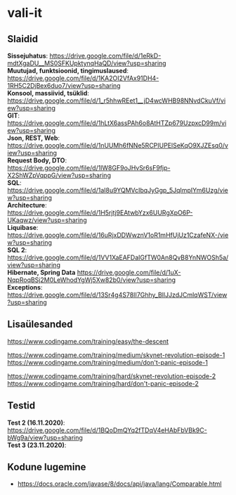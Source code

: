# vali-it

## Slaidid
**Sissejuhatus**: https://drive.google.com/file/d/1eRkD-mdtXgaDU__MS0SFKUpktynqHaQD/view?usp=sharing    
**Muutujad, funktsioonid, tingimuslaused**: https://drive.google.com/file/d/1KA2OI2VfAx91DH4-1RH5C2DjBex6duo7/view?usp=sharing  
**Konsool, massiivid, tsüklid**: https://drive.google.com/file/d/1_r5hhwREet1__jD4wcWHB98NNvdCkuVf/view?usp=sharing  
**GIT**: https://drive.google.com/file/d/1hLtX6assPAh6o8AtHTZp679UzpxcD99m/view?usp=sharing  
**Json, REST, Web**: https://drive.google.com/file/d/1nUUMh6fNNe5RCPIUPElSeKqO9XJZEsq0/view?usp=sharing  
**Request Body, DTO**: https://drive.google.com/file/d/1lW8GF9oJHvSr6sF9fjp-X2ShWZpVqppG/view?usp=sharing  
**SQL**: https://drive.google.com/file/d/1aI8u9YQMVcIbqJyGgp_5JqImpIYm6Uzg/view?usp=sharing  
**Architecture**: https://drive.google.com/file/d/1H5rjtj9EAtwbYzx6UURgXpO6P-UKaqwz/view?usp=sharing  
**Liquibase**: https://drive.google.com/file/d/16uRjxDDWwznV1oR1mHfUjUz1CzafeNX-/view?usp=sharing  
**SQL 2**: https://drive.google.com/file/d/1VV1XaEAFDaIGfTW0An8QvB8YnNWOSh5a/view?usp=sharing  
**Hibernate, Spring Data** https://drive.google.com/file/d/1uX-NqpRoqBSj2M0LeWhodYgWj5Xw82b0/view?usp=sharing  
**Exceptions**: https://drive.google.com/file/d/13Sr4g4S78II7Ghhy_BllJJzdJCmlqWST/view?usp=sharing  

## Lisaülesanded
https://www.codingame.com/training/easy/the-descent  

https://www.codingame.com/training/medium/skynet-revolution-episode-1  
https://www.codingame.com/training/medium/don't-panic-episode-1  

https://www.codingame.com/training/hard/skynet-revolution-episode-2  
https://www.codingame.com/training/hard/don't-panic-episode-2  

## Testid
**Test 2 (16.11.2020)**: https://drive.google.com/file/d/1BQoDmQYq2fTDqV4eHAbFbVBk9C-bWg9a/view?usp=sharing  
**Test 3 (23.11.2020)**: 

## Kodune lugemine
* https://docs.oracle.com/javase/8/docs/api/java/lang/Comparable.html  
